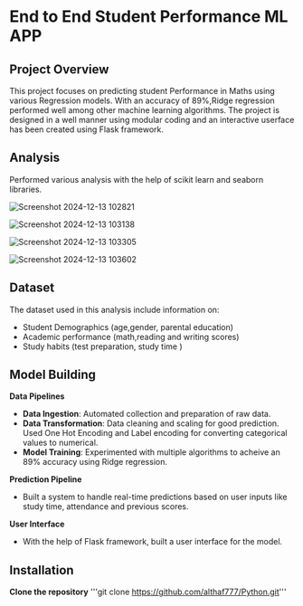 # End to End Student Performance ML APP

## Project Overview
This project focuses on predicting student Performance in Maths using various Regression models. With an accuracy of 89%,Ridge regression performed well among other machine learning algorithms. The project is designed in a well manner using modular coding and an interactive userface has been created using Flask framework.

## Analysis
Performed various analysis with the help of scikit learn and seaborn libraries.

![Screenshot 2024-12-13 102821](https://github.com/user-attachments/assets/5e86073b-337e-4cd2-bba1-290ed9ae7e3a)

![Screenshot 2024-12-13 103138](https://github.com/user-attachments/assets/2433fa89-689e-4681-b116-d57a8f5f5a3e)

![Screenshot 2024-12-13 103305](https://github.com/user-attachments/assets/6504146c-1157-4235-afb9-301e9a2f6948)

![Screenshot 2024-12-13 103602](https://github.com/user-attachments/assets/0356f94b-87ad-479e-b62e-f251410a01eb)
  
## Dataset
The dataset used in this analysis include information on:
- Student Demographics (age,gender, parental education)
- Academic performance (math,reading and writing scores)
- Study habits (test preparation, study time )

## Model Building
**Data Pipelines**
- **Data Ingestion**: Automated collection and preparation of raw data.
- **Data Transformation**: Data cleaning and scaling for good prediction. Used One Hot Encoding and Label encoding for converting categorical values to numerical.
- **Model Training**: Experimented with multiple algorithms to acheive an 89% accuracy using Ridge regression.

**Prediction Pipeline**
- Built a system to handle real-time predictions based on user inputs like study time, attendance and previous scores.

**User Interface**
- With the help of Flask framework, built a user interface for the model.

## Installation
**Clone the repository**
'''git clone https://github.com/althaf777/Python.git'''
  
